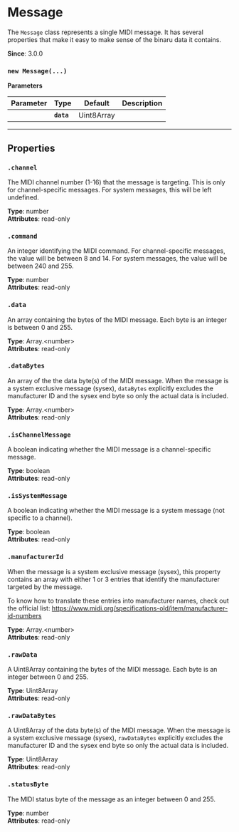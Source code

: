 # Message

The `Message` class represents a single MIDI message. It has several properties that make it
easy to make sense of the binaru data it contains.

**Since**: 3.0.0





### `new Message(...)`


  **Parameters**

  | Parameter    | Type      | Default      | Description  |
  | ------------ | ------------ | ------------ | ------------ |
    |**`data`** |Uint8Array||The raw data of the MIDI message as a Uint8Array of integers between 0 and 255.|






***

## Properties

### `.channel`

The MIDI channel number (1-16) that the message is targeting. This is only for
channel-specific messages. For system messages, this will be left undefined.

**Type**: number<br />
**Attributes**: read-only<br />


### `.command`

An integer identifying the MIDI command. For channel-specific messages, the value will be
between 8 and 14. For system messages, the value will be between 240 and 255.

**Type**: number<br />
**Attributes**: read-only<br />


### `.data`

An array containing the bytes of the MIDI message. Each byte is an integer is between 0 and
255.

**Type**: Array.&lt;number&gt;<br />
**Attributes**: read-only<br />


### `.dataBytes`

An array of the the data byte(s) of the MIDI message. When the message is a system exclusive
message (sysex), `dataBytes` explicitly excludes the manufacturer ID and the sysex end
byte so only the actual data is included.

**Type**: Array.&lt;number&gt;<br />
**Attributes**: read-only<br />


### `.isChannelMessage`

A boolean indicating whether the MIDI message is a channel-specific message.

**Type**: boolean<br />
**Attributes**: read-only<br />


### `.isSystemMessage`

A boolean indicating whether the MIDI message is a system message (not specific to a
channel).

**Type**: boolean<br />
**Attributes**: read-only<br />


### `.manufacturerId`

When the message is a system exclusive message (sysex), this property contains an array with
either 1 or 3 entries that identify the manufacturer targeted by the message.

To know how to translate these entries into manufacturer names, check out the official list:
https://www.midi.org/specifications-old/item/manufacturer-id-numbers

**Type**: Array.&lt;number&gt;<br />
**Attributes**: read-only<br />


### `.rawData`

A Uint8Array containing the bytes of the MIDI message. Each byte is an integer between 0 and
255.

**Type**: Uint8Array<br />
**Attributes**: read-only<br />


### `.rawDataBytes`

A Uint8Array of the data byte(s) of the MIDI message. When the message is a system exclusive
message (sysex), `rawDataBytes` explicitly excludes the manufacturer ID and the sysex end
byte so only the actual data is included.

**Type**: Uint8Array<br />
**Attributes**: read-only<br />


### `.statusByte`

The MIDI status byte of the message as an integer between 0 and 255.

**Type**: number<br />
**Attributes**: read-only<br />



